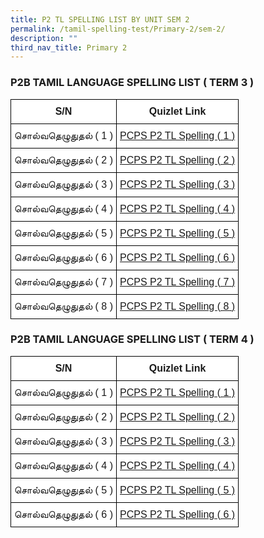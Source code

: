 ```yaml
---
title: P2 TL SPELLING LIST BY UNIT SEM 2
permalink: /tamil-spelling-test/Primary-2/sem-2/
description: ""
third_nav_title: Primary 2
---
```

### P2B TAMIL LANGUAGE SPELLING LIST ( TERM 3 )

<style type="text/css">
.tg  {border-collapse:collapse;border-spacing:0;margin:0px auto;}
.tg td{border-color:black;border-style:solid;border-width:1px;font-family:Arial, sans-serif;font-size:14px;
  overflow:hidden;padding:10px 5px;word-break:normal;}
.tg th{border-color:black;border-style:solid;border-width:1px;font-family:Arial, sans-serif;font-size:14px;
  font-weight:normal;overflow:hidden;padding:10px 5px;word-break:normal;}
.tg .tg-cbnv{background-color:#FFF;color:#4067AE;font-size:16px;text-align:center;vertical-align:middle}
.tg .tg-l70m{background-color:#FFF;font-size:16px;text-align:center;vertical-align:middle}
.tg .tg-st6x{background-color:#FFF;font-size:16px;font-weight:bold;text-align:center;vertical-align:middle}
</style>
<table class="tg">
<tbody>
  <tr>
    <td class="tg-st6x">S/N</td>
    <td class="tg-st6x">Quizlet Link</td>
  </tr>
  <tr>
    <td class="tg-l70m">சொல்வதெழுதுதல் ( 1 )</td>
    <td class="tg-cbnv"><a href="https://quizlet.com/_4m58rc">PCPS P2 TL Spelling ( 1 )</a></td>
  </tr>
  <tr>
    <td class="tg-l70m">சொல்வதெழுதுதல் ( 2 )</td>
    <td class="tg-cbnv"><a href="https://quizlet.com/_4m59bq">PCPS P2 TL Spelling ( 2 )</a></td>
  </tr>
  <tr>
    <td class="tg-l70m">சொல்வதெழுதுதல் ( 3 )</td>
    <td class="tg-cbnv"><a href="https://quizlet.com/_4m59sq">PCPS P2 TL Spelling ( 3 )</a></td>
  </tr>
  <tr>
    <td class="tg-l70m">சொல்வதெழுதுதல் ( 4 )</td>
    <td class="tg-cbnv"><a href="https://quizlet.com/_4m5a2s">PCPS P2 TL Spelling ( 4 )</a></td>
  </tr>
  <tr>
    <td class="tg-l70m">சொல்வதெழுதுதல் ( 5 )</td>
    <td class="tg-cbnv"><a href="https://quizlet.com/_4m5ahd">PCPS P2 TL Spelling ( 5 )</a></td>
  </tr>
  <tr>
    <td class="tg-l70m">சொல்வதெழுதுதல் ( 6 )</td>
    <td class="tg-cbnv"><a href="https://quizlet.com/_4m5aro">PCPS P2 TL Spelling ( 6 )</a></td>
  </tr>
  <tr>
    <td class="tg-l70m">சொல்வதெழுதுதல் ( 7 )</td>
    <td class="tg-cbnv"><a href="https://quizlet.com/_4m5b4t">PCPS P2 TL Spelling ( 7 )</a></td>
  </tr>
  <tr>
    <td class="tg-l70m">சொல்வதெழுதுதல் ( 8 )</td>
    <td class="tg-cbnv"><a href="https://quizlet.com/_4m5bkn">PCPS P2 TL Spelling ( 8 )</a></td>
  </tr>
</tbody>
</table>


### P2B TAMIL LANGUAGE SPELLING LIST ( TERM 4 )

<style type="text/css">
.tg  {border-collapse:collapse;border-spacing:0;margin:0px auto;}
.tg td{border-color:black;border-style:solid;border-width:1px;font-family:Arial, sans-serif;font-size:14px;
  overflow:hidden;padding:10px 5px;word-break:normal;}
.tg th{border-color:black;border-style:solid;border-width:1px;font-family:Arial, sans-serif;font-size:14px;
  font-weight:normal;overflow:hidden;padding:10px 5px;word-break:normal;}
.tg .tg-cbnv{background-color:#FFF;color:#4067AE;font-size:16px;text-align:center;vertical-align:middle}
.tg .tg-l70m{background-color:#FFF;font-size:16px;text-align:center;vertical-align:middle}
.tg .tg-st6x{background-color:#FFF;font-size:16px;font-weight:bold;text-align:center;vertical-align:middle}
</style>
<table class="tg">
<tbody>
  <tr>
    <td class="tg-st6x">S/N</td>
    <td class="tg-st6x">Quizlet Link</td>
  </tr>
  <tr>
    <td class="tg-l70m">சொல்வதெழுதுதல் ( 1 )</td>
    <td class="tg-cbnv"><a href="https://qrgo.page.link/qztQa">PCPS P2 TL Spelling ( 1 )</a></td>
  </tr>
  <tr>
    <td class="tg-l70m">சொல்வதெழுதுதல் ( 2 )</td>
    <td class="tg-cbnv"><a href="https://qrgo.page.link/coqrU">PCPS P2 TL Spelling ( 2 )</a></td>
  </tr>
  <tr>
    <td class="tg-l70m">சொல்வதெழுதுதல் ( 3 )</td>
    <td class="tg-cbnv"><a href="https://qrgo.page.link/oBikK">PCPS P2 TL Spelling ( 3 )</a></td>
  </tr>
  <tr>
    <td class="tg-l70m">சொல்வதெழுதுதல் ( 4 )</td>
    <td class="tg-cbnv"><a href="https://qrgo.page.link/TNBkL">PCPS P2 TL Spelling ( 4 )</a></td>
  </tr>
  <tr>
    <td class="tg-l70m">சொல்வதெழுதுதல் ( 5 )</td>
    <td class="tg-cbnv"><a href="https://qrgo.page.link/mcFo6">PCPS P2 TL Spelling ( 5 )</a></td>
  </tr>
  <tr>
    <td class="tg-l70m">சொல்வதெழுதுதல் ( 6 )</td>
    <td class="tg-cbnv"><a href="https://qrgo.page.link/onygr">PCPS P2 TL Spelling ( 6 )</a></td>
  </tr>
</tbody>
</table>

